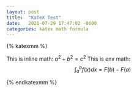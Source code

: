 ```yaml
---
layout: post
title:  "KaTeX Test"
date:   2021-07-29 17:47:02 -0600
categories: katex math formula
---
```

{% katexmm %}

This is inline math: $a^2+b^2 = c^2$
This is env math:
$$
\int_a^b f(x)dx = F(b)-F(a)
$$

{% endkatexmm %}